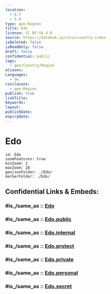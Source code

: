 ```yaml
---
location:
  - 6.7
  - 5.9
type: geo-Region
title: Edo
license: CC BY-SA 4.0
source: https://datahub.io/core/country-codes
isDeleted: false
isReadOnly: false
draft: false
confidential: public
tags:
  - geo/Country/Region
aliases:
Languages:
  - de
cssclasses:
  - geo-Region
publish: true
linkTitle:
keywords:
layout:
publishDate:
expiryDate:
---
```


# Edo

```leaflet
id: Edo
zoomFeatures: true 
minZoom: 2 
maxZoom: 18
geojsonFolder: ./Edo/
markerFolder: ./Edo/
```


## Confidential Links & Embeds: 

### #is_/same_as :: [Edo](/_Standards/Earth/Continent/Africa/Africa~Central/Nigeria/Zones~Nigeria/Nigeria~South/Edo.md) 

### #is_/same_as :: [Edo.public](/_public/Earth/Continent/Africa/Africa~Central/Nigeria/Zones~Nigeria/Nigeria~South/Edo.public.md) 

### #is_/same_as :: [Edo.internal](/_internal/Earth/Continent/Africa/Africa~Central/Nigeria/Zones~Nigeria/Nigeria~South/Edo.internal.md) 

### #is_/same_as :: [Edo.protect](/_protect/Earth/Continent/Africa/Africa~Central/Nigeria/Zones~Nigeria/Nigeria~South/Edo.protect.md) 

### #is_/same_as :: [Edo.private](/_private/Earth/Continent/Africa/Africa~Central/Nigeria/Zones~Nigeria/Nigeria~South/Edo.private.md) 

### #is_/same_as :: [Edo.personal](/_personal/Earth/Continent/Africa/Africa~Central/Nigeria/Zones~Nigeria/Nigeria~South/Edo.personal.md) 

### #is_/same_as :: [Edo.secret](/_secret/Earth/Continent/Africa/Africa~Central/Nigeria/Zones~Nigeria/Nigeria~South/Edo.secret.md)


